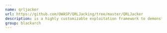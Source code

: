 ```yaml
---
name: qrljacker
url: https://github.com/OWASP/QRLJacking/tree/master/QRLJacker
description: is a highly customizable exploitation framework to demonstrate "QRLJacking Attack Vector". URL : https://github.com/OWASP/QRLJacking/tree/master/QRLJacker Groups : blackarch blackarch-social
group: blackarch
---
```

